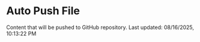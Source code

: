 # Auto Push File

Content that will be pushed to GitHub repository.
Last updated: 08/16/2025, 10:13:22 PM